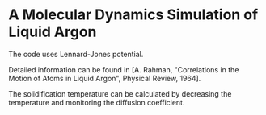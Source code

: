 # A Molecular Dynamics Simulation of Liquid Argon

The code uses Lennard-Jones potential. 

Detailed information can be found in [A. Rahman, "Correlations in the Motion of Atoms in Liquid Argon", Physical Review, 1964].

The solidification temperature can be calculated by decreasing the temperature and monitoring the diffusion coefficient.
